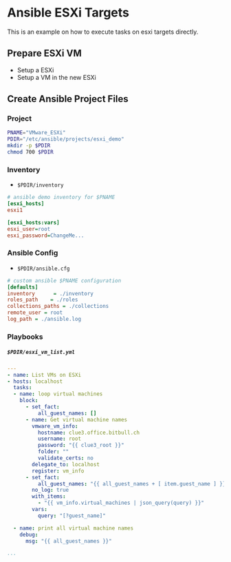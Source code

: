 
# Ansible ESXi Targets
This is an example on how to execute tasks on esxi targets directly.

## Prepare ESXi VM
* Setup a ESXi
* Setup a VM in the new ESXi

## Create Ansible Project Files

### Project
```bash
PNAME="VMware_ESXi"
PDIR="/etc/ansible/projects/esxi_demo"
mkdir -p $PDIR
chmod 700 $PDIR
```
### Inventory
* <code>$PDIR/inventory</code>
```ini
# ansible demo inventory for $PNAME
[esxi_hosts]
esxi1

[esxi_hosts:vars]
esxi_user=root
esxi_password=ChangeMe...
```
### Ansible Config
* <code>$PDIR/ansible.cfg</code>
```ini
# custom ansible $PNAME configuration
[defaults]
inventory      = ./inventory
roles_path    = ./roles
collections_paths = ./collections
remote_user = root
log_path = ./ansible.log
```
### Playbooks
##### <code>$PDIR/esxi_vm_list.yml</code>
```yaml
---
- name: List VMs on ESXi
- hosts: localhost
  tasks:
  - name: loop virtual machines
    block:
      - set_fact:
          all_guest_names: []
      - name: Get virtual machine names
        vmware_vm_info:
          hostname: clue3.office.bitbull.ch
          username: root
          password: "{{ clue3_root }}"
          folder: ""
          validate_certs: no
        delegate_to: localhost
        register: vm_info
      - set_fact:
          all_guest_names: "{{ all_guest_names + [ item.guest_name ] }}"
        no_log: true
        with_items:
          - "{{ vm_info.virtual_machines | json_query(query) }}"
        vars:
          query: "[?guest_name]"

  - name: print all virtual machine names
    debug:
      msg: "{{ all_guest_names }}"

...
```


<!--stackedit_data:
eyJoaXN0b3J5IjpbODA2MDYzOTkwLDU5OTU0ODI4OCw3MzA5OT
gxMTZdfQ==
-->